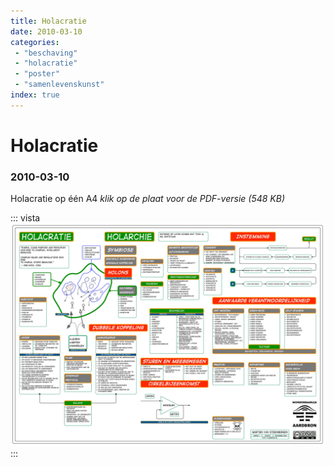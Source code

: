 ```yaml
---
title: Holacratie
date: 2010-03-10
categories:
 - "beschaving"
 - "holacratie"
 - "poster"
 - "samenlevenskunst"
index: true
---
```


# Holacratie
### 2010-03-10

Holacratie op één A4 *klik op de plaat voor de PDF-versie (548 KB)*

::: vista
<a href="holacratie.pdf" download><img src="holacratie-pdf.jpg"></a>
:::
